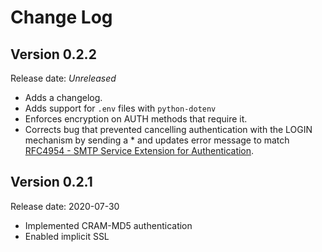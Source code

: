 # Change Log

## Version 0.2.2

Release date: *Unreleased*

- Adds a changelog. 
- Adds support for `.env` files with `python-dotenv`
- Enforces encryption on AUTH methods that require it.
- Corrects bug that prevented cancelling authentication with the LOGIN mechanism by sending a * and updates error message to match [RFC4954 - SMTP Service Extension for Authentication](https://www.ietf.org/rfc/rfc4954.txt).

## Version 0.2.1

Release date: 2020-07-30

- Implemented CRAM-MD5 authentication
- Enabled implicit SSL
